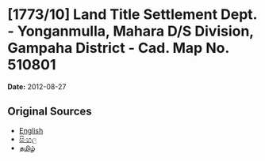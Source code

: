 # [1773/10] Land Title Settlement Dept. - Yonganmulla, Mahara D/S Division, Gampaha District - Cad. Map No. 510801

**Date:** 2012-08-27

## Original Sources

- [English](https://documents.gov.lk/view/extra-gazettes/2012/8/1773-10_E.pdf)
- [සිංහල](https://documents.gov.lk/view/extra-gazettes/2012/8/1773-10_S.pdf)
- [தமிழ்](https://documents.gov.lk/view/extra-gazettes/2012/8/1773-10_T.pdf)
